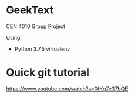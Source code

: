 # GeekText
CEN 4010 Group Project

Using:
  - Python 3.7.5 virtualenv

# Quick git tutorial
https://www.youtube.com/watch?v=0fKg7e37bQE

